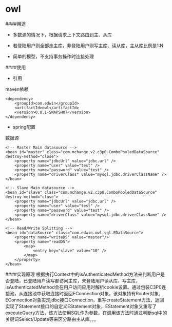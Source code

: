 owl
=====

####用途

+  多数源的情况下，根据请求上下文路由到主、从库

+  若登陆用户则全部走主库，非登陆用户则写主库、读从库，主从库比例是1:N

+  简单的模型，不支持事务操作时连接处理

####使用

+	引用

maven依赖

	<dependency>
		<groupId>com.edwin</groupId>
		<artifactId>owl</artifactId>
		<version>0.0.1-SNAPSHOT</version>
	</dependency>

+	spring配置

数据源

	<!-- Master Main datasource -->
	<bean id="master" class="com.mchange.v2.c3p0.ComboPooledDataSource" destroy-method="close"> 
		<property name="jdbcUrl" value="jdbc.url" />
		<property name="user" value="test" /> 
		<property name="password" value="test" /> 
		<property name="driverClass" value="mysql.jdbc.driverClassName" /> 
	</bean>
	
	<!-- Slave Main datasource -->
	<bean id="slave" class="com.mchange.v2.c3p0.ComboPooledDataSource" destroy-method="close"> 
		<property name="jdbcUrl" value="jdbc.url" />
		<property name="user" value="test" /> 
		<property name="password" value="test" /> 
		<property name="driverClass" value="mysql.jdbc.driverClassName" /> 
	</bean>
	
	<!-- Read/Write Splitting -->
	<bean id="dataSource" class="com.edwin.owl.sql.EDataSource">
        <property name="writeDS" value="master"/>
        <property name="readDS">
            <map>
                <entry key="slave" value="10" />
            </map>
        </property>
    </bean>

####实现原理
根据执行Context中的isAuthenticatedMethod方法来判断用户是否登陆，已登陆用户读写都访问主库，未登陆用户读从库、写主库，isAuthenticatedMethod会在用户访问应用时解析cookie设置。通过包装C3P0连接池，从连接池中获取连接时返回EConnection对象，该对象持有Router对象，EConnection对象实现jdbc接口Connection，重写createStatement方法，返回实现了Statement接口的自定义EStatement对象，EStatement对象又重写了executeQuery方法，该方法使用SQL作为参数，在调用该方法时通过判断sql中的关键词Select/Update等来区分路由主从库。。。
